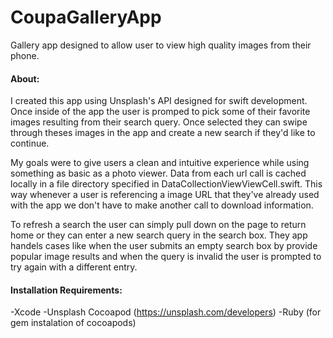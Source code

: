 # CoupaGalleryApp
 Gallery app designed to allow user to view high quality images from their phone.
 
#### About: ####
I created this app using Unsplash's API designed for swift development. Once inside of the app the user is promped to pick some of their favorite images resulting from their search query. Once selected they can swipe through theses images in the app and create a new search if they'd like to continue.

My goals were to give users a clean and intuitive experience while using something as basic as a photo viewer. Data from each url call is cached locally in a file directory specified in DataCollectionViewViewCell.swift. This way whenever a user is referencing a image URL that they've already used with the app we don't have to make another call to download information.

To refresh a search the user can simply pull down on the page to return home or they can enter a new search query in the search box. They app handels cases like when the user submits an empty search box by provide popular image results and when the query is invalid the user is prompted to try again with a different entry.

#### Installation Requirements: ####
-Xcode
-Unsplash Cocoapod (https://unsplash.com/developers)
-Ruby (for gem instalation of cocoapods)
